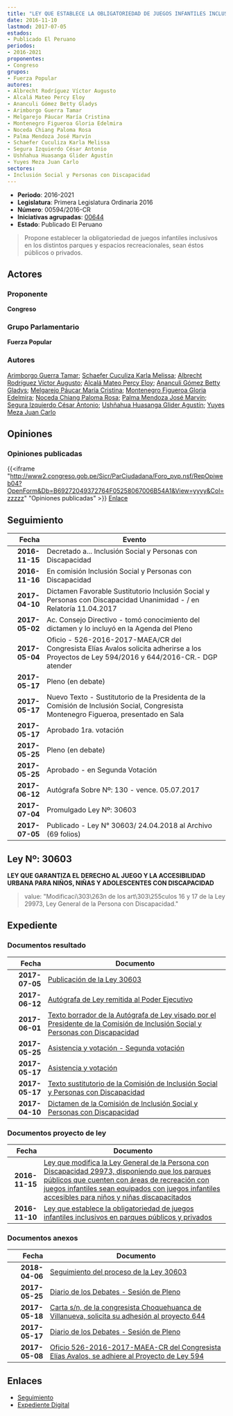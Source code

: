 ```yaml
---
title: "LEY QUE ESTABLECE LA OBLIGATORIEDAD DE JUEGOS INFANTILES INCLUSIVOS EN PARQUES PÚBLICOS Y PRIVADOS"
date: 2016-11-10
lastmod: 2017-07-05
estados:
- Publicado El Peruano
periodos:
- 2016-2021
proponentes:
- Congreso
grupos:
- Fuerza Popular
autores:
- Albrecht Rodríguez Víctor Augusto
- Alcalá Mateo Percy Eloy
- Ananculi Gómez Betty Gladys
- Arimborgo Guerra Tamar
- Melgarejo Páucar María Cristina
- Montenegro Figueroa Gloria Edelmira
- Noceda Chiang Paloma Rosa
- Palma Mendoza José Marvín
- Schaefer Cuculiza Karla Melissa
- Segura Izquierdo César Antonio
- Ushñahua Huasanga Glider Agustín
- Yuyes Meza Juan Carlo
sectores:
- Inclusión Social y Personas con Discapacidad
---
```

- **Periodo**: 2016-2021
- **Legislatura**: Primera Legislatura Ordinaria 2016
- **Número**: 00594/2016-CR
- **Iniciativas agrupadas**: [00644](../../00600/00644)
- **Estado**: Publicado El Peruano

> Propone establecer la obligatoriedad de juegos infantiles inclusivos en los distintos parques y espacios recreacionales, sean éstos públicos o privados.


## Actores

### Proponente

**Congreso**

### Grupo Parlamentario

**Fuerza Popular**

### Autores

[Arimborgo Guerra Tamar](mailto:mailto:tarimborgo@congreso.gob.pe); [Schaefer Cuculiza Karla Melissa](mailto:mailto:kschaefer@congreso.gob.pe); [Albrecht Rodríguez Víctor Augusto](mailto:mailto:valbrecht@congreso.gob.pe); [Alcalá Mateo Percy Eloy](mailto:mailto:palcala@congreso.gob.pe); [Ananculi Gómez Betty Gladys](mailto:mailto:bananculi@congreso.gob.pe); [Melgarejo Páucar María Cristina](mailto:mailto:mmelgarejo@congreso.gob.pe); [Montenegro Figueroa Gloria Edelmira](mailto:mailto:gmontenegrof@congreso.gob.pe); [Noceda Chiang Paloma Rosa](mailto:mailto:pnoceda@congreso.gob.pe); [Palma Mendoza José Marvín](mailto:mailto:jpalma@congreso.gob.pe); [Segura Izquierdo César Antonio](mailto:mailto:csegura@congreso.gob.pe); [Ushñahua Huasanga Glider Agustín](mailto:mailto:gushnahua@congreso.gob.pe); [Yuyes Meza Juan Carlo](mailto:mailto:jyuyes@congreso.gob.pe)

## Opiniones

### Opiniones publicadas

{{<iframe "http://www2.congreso.gob.pe/Sicr/ParCiudadana/Foro_pvp.nsf/RepOpiweb04?OpenForm&Db=B69272049372764F05258067006B54A1&View=yyyy&Col=zzzzz" "Opiniones publicadas" >}}
[Enlace](http://www2.congreso.gob.pe/Sicr/ParCiudadana/Foro_pvp.nsf/RepOpiweb04?OpenForm&Db=B69272049372764F05258067006B54A1&View=yyyy&Col=zzzzz)


## Seguimiento

| Fecha | Evento |
|------:|--------|
| **2016-11-15** | Decretado a... Inclusión Social y Personas con Discapacidad |
| **2016-11-16** | En comisión Inclusión Social y Personas con Discapacidad |
| **2017-04-10** | Dictamen Favorable Sustitutorio Inclusión Social y Personas con Discapacidad Unanimidad - / en Relatoría 11.04.2017 |
| **2017-05-02** | Ac. Consejo Directivo - tomó conocimiento del dictamen y lo incluyó en la Agenda del Pleno |
| **2017-05-04** | Oficio - 526-2016-2017-MAEA/CR del Congresista Elías Avalos solicita adherirse a los Proyectos de Ley 594/2016 y 644/2016-CR.- DGP atender |
| **2017-05-17** | Pleno (en debate) |
| **2017-05-17** | Nuevo Texto - Sustitutorio de la Presidenta de la Comisión de Inclusión Social, Congresista Montenegro Figueroa, presentado en Sala |
| **2017-05-17** | Aprobado 1ra. votación |
| **2017-05-25** | Pleno (en debate) |
| **2017-05-25** | Aprobado - en Segunda Votación |
| **2017-06-12** | Autógrafa Sobre Nº: 130 - vence. 05.07.2017 |
| **2017-07-04** | Promulgado Ley Nº: 30603 |
| **2017-07-05** | Publicado - Ley N° 30603/ 24.04.2018 al Archivo (69 folios) |

## Ley Nº: 30603

**LEY QUE GARANTIZA EL DERECHO AL JUEGO Y LA ACCESIBILIDAD URBANA PARA NIÑOS, NIÑAS Y ADOLESCENTES CON DISCAPACIDAD**

> value: "Modificaci\303\263n de los art\303\255culos 16 y 17 de la Ley 29973, Ley General de la Persona con Discapacidad."


## Expediente

### Documentos resultado

| Fecha | Documento |
|------:|-----------|
| **2017-07-05** | [Publicación de la Ley 30603](http://www.leyes.congreso.gob.pe/Documentos/2016_2021/ADLP/Normas_Legales/30603-LEY.pdf) |
| **2017-06-12** | [Autógrafa de Ley remitida al Poder Ejecutivo](http://www.leyes.congreso.gob.pe/Documentos/2016_2021/ADLP/Texto_Aprobado/AU0059420170612.pdf) |
| **2017-06-01** | [Texto borrador de la Autógrafa de Ley visado por el Presidente de la Comisión de Inclusión Social y Personas con Discapacidad](http://www.leyes.congreso.gob.pe/Documentos/2016_2021/Texto_Borrador_de_Autografa/BAU0059420170601.pdf) |
| **2017-05-25** | [Asistencia y votación - Segunda votación](http://www.leyes.congreso.gob.pe/Documentos/2016_2021/Asistencia_y_Votacion/Proyectos_de_Ley/AV0059420170525.pdf) |
| **2017-05-17** | [Asistencia y votación](http://www.leyes.congreso.gob.pe/Documentos/2016_2021/Asistencia_y_Votacion/Proyectos_de_Ley/AV0059420170517.pdf) |
| **2017-05-17** | [Texto sustitutorio de la Comisión de Inclusión Social y Personas con Discapacidad](http://www.leyes.congreso.gob.pe/Documentos/2016_2021/Texto_Sustitutorio/Proyectos_de_Ley/TS0059420170517..pdf) |
| **2017-04-10** | [Dictamen de la Comisión de Inclusión Social y Personas con Discapacidad](http://www.leyes.congreso.gob.pe/Documentos/2016_2021/Dictamenes/Proyectos_de_Ley/00594DC13MAY20170410..pdf) |

### Documentos proyecto de ley

| Fecha | Documento |
|------:|-----------|
| **2016-11-15** | [Ley que modifica la Ley General de la Persona con Discapacidad 29973, disponiendo que los parques públicos que cuenten con áreas de recreación con juegos infantiles sean equipados con juegos infantiles accesibles para niños y niñas discapacitados](http://www.leyes.congreso.gob.pe/Documentos/2016_2021/Proyectos_de_Ley_y_de_Resoluciones_Legislativas/PL0064420161115.pdf) |
| **2016-11-10** | [Ley que establece la obligatoriedad de juegos infantiles inclusivos en parques públicos y privados](http://www.leyes.congreso.gob.pe/Documentos/2016_2021/Proyectos_de_Ley_y_de_Resoluciones_Legislativas/PL0059420161110.pdf) |

### Documentos anexos

| Fecha | Documento |
|------:|-----------|
| **2018-04-06** | [Seguimiento del proceso de la Ley 30603](http://www.leyes.congreso.gob.pe/Documentos/2016_2021/Seguimiento_de_Proyectos_de_Ley/00594PL20180406.pdf) |
| **2017-05-25** | [Diario de los Debates - Sesión de Pleno](http://www2.congreso.gob.pe/sicr/diariodebates/Publicad.nsf/SesionesPleno/05256D6E0073DFE90525812C0072FCE5/$FILE/SLO-2016-14A.pdf) |
| **2017-05-18** | [Carta s/n, de la congresista Choquehuanca de Villanueva, solicita su adhesión al proyecto 644](http://www.leyes.congreso.gob.pe/Documentos/2016_2021/Oficios/Congresistas/CARTA-SN.pdf) |
| **2017-05-17** | [Diario de los Debates - Sesión de Pleno](http://www.leyes.congreso.gob.pe/Documentos/2016_2021/ADLP/Diario_Debates/30603_DD.pdf) |
| **2017-05-08** | [Oficio 526-2016-2017-MAEA-CR del Congresista Elías Avalos, se adhiere al Proyecto de Ley 594](http://www.leyes.congreso.gob.pe/Documentos/2016_2021/Adhesiones/Proyectos_de_Ley/OFICIO-526-2016-2017-MAEA-CR.PDF) |

## Enlaces

- [Seguimiento](http://www2.congreso.gob.pe/Sicr/TraDocEstProc/CLProLey2016.nsf/f7fff46988ca05b1052578e100829cc7/1e50c9ff2b73f87a0525806700617433?OpenDocument)
- [Expediente Digital](http://www2.congreso.gob.pe/Sicr/TraDocEstProc/Expvirt_2011.nsf/visbusqptramdoc1621/00594?opendocument)

